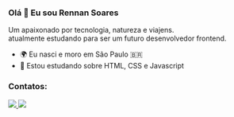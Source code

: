 ### Olá 👋 Eu sou Rennan Soares


Um apaixonado por tecnologia, natureza e viajens.\
atualmente estudando para ser um futuro desenvolvedor frontend.


* 🌍 Eu nasci e moro em São Paulo 🇧🇷
* 🧠 Estou estudando sobre HTML, CSS e Javascript



### Contatos:
<p>
    <a href="https://www.github.com/rennansoaresdev" target="_blank" rel="noreferrer">
        <img src="https://img.shields.io/badge/GitHub-100000?style=for-the-badge&logo=github&logoColor=white"/>
    </a>
    <a href="https://www.linkedin.com/in/rennansoares/" target="_blank" rel="noreferrer">
        <img src="https://img.shields.io/badge/LinkedIn-0077B5?style=for-the-badge&logo=linkedin&logoColor=white" />
    </a>
</p>


